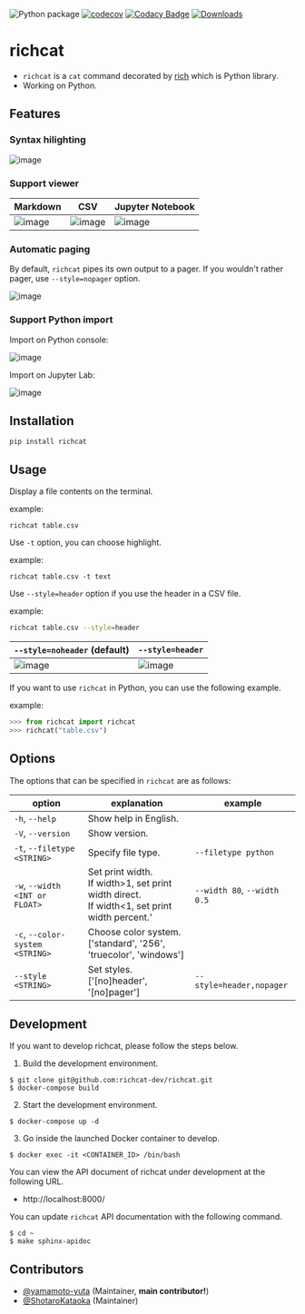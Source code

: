 ![Python package](https://github.com/richcat-dev/richcat/workflows/Python%20package/badge.svg)
[![codecov](https://codecov.io/gh/richcat-dev/richcat/branch/main/graph/badge.svg?token=X3MXTFVWD5)](https://codecov.io/gh/richcat-dev/richcat)
[![Codacy Badge](https://api.codacy.com/project/badge/Grade/4e61b411095d4d3292e2a3e169aa0f35)](https://app.codacy.com/gh/richcat-dev/richcat?utm_source=github.com&utm_medium=referral&utm_content=richcat-dev/richcat&utm_campaign=Badge_Grade)
[![Downloads](https://pepy.tech/badge/richcat)](https://pepy.tech/project/richcat)

# richcat

- `richcat` is a `cat` command decorated by [rich](https://github.com/willmcgugan/rich) which is Python library.
- Working on Python.

## Features

### Syntax hilighting

![image](https://user-images.githubusercontent.com/55144709/152114834-9172b501-269a-4044-9889-94c92346c5ff.png)

### Support viewer

| Markdown                                                                                                        | CSV                                                                                                             | Jupyter Notebook                                                                                                |
| --------------------------------------------------------------------------------------------------------------- | --------------------------------------------------------------------------------------------------------------- | --------------------------------------------------------------------------------------------------------------- |
| ![image](https://user-images.githubusercontent.com/55144709/152116094-d20ea35a-5dbd-441c-b668-2a3f408caaaf.png) | ![image](https://user-images.githubusercontent.com/55144709/152116330-e9a391a0-0491-4b3b-82f9-7a56e789a273.png) | ![image](https://user-images.githubusercontent.com/55144709/154985162-d177e0ac-4f26-47e2-a49b-5008883e541f.png) |

### Automatic paging

By default, `richcat` pipes its own output to a pager. If you wouldn't rather pager, use `--style=nopager` option.

![image](https://user-images.githubusercontent.com/55144709/152116597-fdaca73f-9c0d-4b56-894c-e384dba84d96.png)

### Support Python import

Import on Python console:

![image](https://user-images.githubusercontent.com/55144709/154991230-006518c7-f5a4-43c4-82f4-3390d84eb64d.png)

Import on Jupyter Lab:

![image](https://user-images.githubusercontent.com/55144709/154992180-07477488-c2d5-4e72-acbe-1954171d589a.png)

## Installation

```
pip install richcat
```

## Usage

Display a file contents on the terminal.

example:

```
richcat table.csv
```

Use `-t` option, you can choose highlight.

example:

```
richcat table.csv -t text
```

Use `--style=header` option if you use the header in a CSV file.

example:

```sh
richcat table.csv --style=header
```

| `--style=noheader` (default)                                                                                    | `--style=header`                                                                                                |
| --------------------------------------------------------------------------------------------------------------- | --------------------------------------------------------------------------------------------------------------- |
| ![image](https://user-images.githubusercontent.com/55144709/152151519-a95c262d-9074-47f2-ada8-b5dae6a4866c.png) | ![image](https://user-images.githubusercontent.com/55144709/152151220-9e7e8829-109e-42ed-ad78-96f145fbf222.png) |

If you want to use `richcat` in Python, you can use the following example.

example:

```python
>>> from richcat import richcat
>>> richcat("table.csv")
```

## Options

The options that can be specified in `richcat` are as follows:

| option                          | explanation                                                                                          | example                     |
| ------------------------------- | ---------------------------------------------------------------------------------------------------- | --------------------------- |
| `-h`, `--help`                  | Show help in English.                                                                                |
| `-V`, `--version`               | Show version.                                                                                        |
| `-t`, `--filetype <STRING>`     | Specify file type.                                                                                   | `--filetype python`         |
| `-w`, `--width <INT or FLOAT>`  | Set print width. <br> If width>1, set print width direct. <br> If width<1, set print width percent.' | `--width 80`, `--width 0.5` |
| `-c`, `--color-system <STRING>` | Choose color system. <br> ['standard', '256', 'truecolor', 'windows']                                |
| `--style <STRING>`              | Set styles. <br> ['[no]header', '[no]pager']                                                         | `--style=header,nopager`    |

## Development

If you want to develop richcat, please follow the steps below.

1. Build the development environment.

```
$ git clone git@github.com:richcat-dev/richcat.git
$ docker-compose build
```

2. Start the development environment.

```
$ docker-compose up -d
```

3. Go inside the launched Docker container to develop.

```
$ docker exec -it <CONTAINER_ID> /bin/bash
```

You can view the API document of richcat under development at the following URL.

- http://localhost:8000/

You can update `richcat` API documentation with the following command.

```
$ cd ~
$ make sphinx-apidoc
```

## Contributors

- [@yamamoto-yuta](https://github.com/yamamoto-yuta) (Maintainer, **main contributor!**)
- [@ShotaroKataoka](https://github.com/ShotaroKataoka) (Maintainer)
